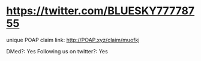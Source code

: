 # https://twitter.com/BLUESKY77778755

unique POAP claim link: 
http://POAP.xyz/claim/muofkj

DMed?: Yes
Following us on twitter?: Yes